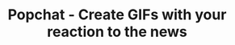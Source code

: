 ---
description: 将新闻或电影做成卡片式，便于提升逼格。注意，是在支持的 app 中，点击分享 -〉分享到 popchat -〉等待制作完成后再分享出去。
layout: post
results:
- artistId: 1089340529
  version: '1.0.3'
  primaryGenreName: Social Networking
  formattedPrice: 免费
  artworkUrl60: http://is1.mzstatic.com/image/thumb/Purple30/v4/1d/6a/e0/1d6ae0c7-3dea-ef30-3e29-9313d6b500b0/source/60x60bb.jpg
  minimumOsVersion: '9.2'
  appletvScreenshotUrls: &a []
  sellerName: Popchat, Inc.
  supportedDevices:
  - iPad2Wifi
  - iPad23G
  - iPhone4S
  - iPadThirdGen
  - iPadThirdGen4G
  - iPhone5
  - iPodTouchFifthGen
  - iPadFourthGen
  - iPadFourthGen4G
  - iPadMini
  - iPadMini4G
  - iPhone5c
  - iPhone5s
  - iPhone6
  - iPhone6Plus
  - iPodTouchSixthGen
  genres:
  - 社交
  currentVersionReleaseDate: '2016-05-17T18:59:06Z'
  trackName: Popchat - Create GIFs with your reaction to the news
  isVppDeviceBasedLicensingEnabled: true
  description: 'Everyday the Internet Gods feed us an overflowing supply of
    news.


    We react with everything from "meh" and "wtf" to "haha" and "fail".


    Now Popchat makes it easy to create an animated GIF combining the news
    with your reaction.'
  price: 0
  trackId: 1089340530
  releaseDate: '2016-05-05T23:47:14Z'
  advisories: *a
  screenshotUrls:
  - http://a2.mzstatic.com/us/r30/Purple30/v4/30/d4/91/30d49175-f590-da9a-3d77-04cbf2c80f4d/screen1136x1136.jpeg
  - http://a5.mzstatic.com/us/r30/Purple30/v4/86/62/5f/86625f10-d93b-9120-1add-2031693d9302/screen1136x1136.jpeg
  - http://a5.mzstatic.com/us/r30/Purple18/v4/27/fb/8f/27fb8f7a-2352-0a13-30b0-ce0f3a523d2b/screen1136x1136.jpeg
  - http://a3.mzstatic.com/us/r30/Purple60/v4/f9/71/0a/f9710a7f-b3e5-eb38-c730-f34c94e51ec4/screen1136x1136.jpeg
  - http://a5.mzstatic.com/us/r30/Purple60/v4/70/44/22/704422bc-8ed3-a7a4-11fc-243cbadd1a1c/screen1136x1136.jpeg
  artistViewUrl: https://itunes.apple.com/cn/developer/popchat-inc./id1089340529?uo=4
  primaryGenreId: 6005
  kind: software
  fileSizeBytes: '20584039'
  releaseNotes: Bug fixes
  trackContentRating: 4+
  bundleId: com.popchat.ios
  trackCensoredName: Popchat - Create GIFs with your reaction to the news
  contentAdvisoryRating: 4+
  isGameCenterEnabled: false
  artistName: Popchat, Inc.
  languageCodesISO2A:
  - EN
  features: *a
  wrapperType: software
  artworkUrl512: http://is1.mzstatic.com/image/thumb/Purple30/v4/1d/6a/e0/1d6ae0c7-3dea-ef30-3e29-9313d6b500b0/source/512x512bb.jpg
  artworkUrl100: http://is1.mzstatic.com/image/thumb/Purple30/v4/1d/6a/e0/1d6ae0c7-3dea-ef30-3e29-9313d6b500b0/source/100x100bb.jpg
  trackViewUrl: https://geo.itunes.apple.com/cn/app/popchat-create-gifs-your-reaction/id1089340530?mt=8&uo=4
  genreIds:
  - '6005'
  currency: CNY
  ipadScreenshotUrls: *a
category: 社交
tags: tag1
resultCount: 1
title: Popchat - Create GIFs with your reaction to the news

---